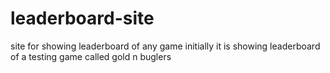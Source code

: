 # leaderboard-site
site for showing leaderboard of any game initially it is showing leaderboard of a testing game called gold n buglers
